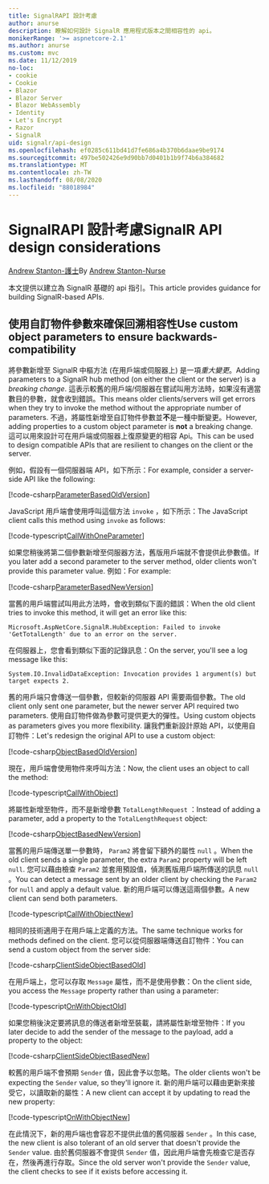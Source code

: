 ```yaml
---
title: SignalRAPI 設計考慮
author: anurse
description: 瞭解如何設計 SignalR 應用程式版本之間相容性的 api。
monikerRange: '>= aspnetcore-2.1'
ms.author: anurse
ms.custom: mvc
ms.date: 11/12/2019
no-loc:
- cookie
- Cookie
- Blazor
- Blazor Server
- Blazor WebAssembly
- Identity
- Let's Encrypt
- Razor
- SignalR
uid: signalr/api-design
ms.openlocfilehash: ef0285c611bd41d7fe686a4b370b6daae9be9174
ms.sourcegitcommit: 497be502426e9d90bb7d0401b1b9f74b6a384682
ms.translationtype: MT
ms.contentlocale: zh-TW
ms.lasthandoff: 08/08/2020
ms.locfileid: "88018984"
---
```

# <a name="no-locsignalr-api-design-considerations"></a><span data-ttu-id="6d79a-103">SignalRAPI 設計考慮</span><span class="sxs-lookup"><span data-stu-id="6d79a-103">SignalR API design considerations</span></span>

<span data-ttu-id="6d79a-104">[Andrew Stanton-護士](https://twitter.com/anurse)</span><span class="sxs-lookup"><span data-stu-id="6d79a-104">By [Andrew Stanton-Nurse](https://twitter.com/anurse)</span></span>

<span data-ttu-id="6d79a-105">本文提供以建立為 SignalR 基礎的 api 指引。</span><span class="sxs-lookup"><span data-stu-id="6d79a-105">This article provides guidance for building SignalR-based APIs.</span></span>

## <a name="use-custom-object-parameters-to-ensure-backwards-compatibility"></a><span data-ttu-id="6d79a-106">使用自訂物件參數來確保回溯相容性</span><span class="sxs-lookup"><span data-stu-id="6d79a-106">Use custom object parameters to ensure backwards-compatibility</span></span>

<span data-ttu-id="6d79a-107">將參數新增至 SignalR 中樞方法 (在用戶端或伺服器上) 是一項*重大變更*。</span><span class="sxs-lookup"><span data-stu-id="6d79a-107">Adding parameters to a SignalR hub method (on either the client or the server) is a *breaking change*.</span></span> <span data-ttu-id="6d79a-108">這表示較舊的用戶端/伺服器在嘗試叫用方法時，如果沒有適當數目的參數，就會收到錯誤。</span><span class="sxs-lookup"><span data-stu-id="6d79a-108">This means older clients/servers will get errors when they try to invoke the method without the appropriate number of parameters.</span></span> <span data-ttu-id="6d79a-109">不過，將屬性新增至自訂物件參數並**不**是一種中斷變更。</span><span class="sxs-lookup"><span data-stu-id="6d79a-109">However, adding properties to a custom object parameter is **not** a breaking change.</span></span> <span data-ttu-id="6d79a-110">這可以用來設計可在用戶端或伺服器上復原變更的相容 Api。</span><span class="sxs-lookup"><span data-stu-id="6d79a-110">This can be used to design compatible APIs that are resilient to changes on the client or the server.</span></span>

<span data-ttu-id="6d79a-111">例如，假設有一個伺服器端 API，如下所示：</span><span class="sxs-lookup"><span data-stu-id="6d79a-111">For example, consider a server-side API like the following:</span></span>

[!code-csharp[ParameterBasedOldVersion](api-design/sample/Samples.cs?name=ParameterBasedOldVersion)]

<span data-ttu-id="6d79a-112">JavaScript 用戶端會使用呼叫這個方法 `invoke` ，如下所示：</span><span class="sxs-lookup"><span data-stu-id="6d79a-112">The JavaScript client calls this method using `invoke` as follows:</span></span>

[!code-typescript[CallWithOneParameter](api-design/sample/Samples.ts?name=CallWithOneParameter)]

<span data-ttu-id="6d79a-113">如果您稍後將第二個參數新增至伺服器方法，舊版用戶端就不會提供此參數值。</span><span class="sxs-lookup"><span data-stu-id="6d79a-113">If you later add a second parameter to the server method, older clients won't provide this parameter value.</span></span> <span data-ttu-id="6d79a-114">例如：</span><span class="sxs-lookup"><span data-stu-id="6d79a-114">For example:</span></span>

[!code-csharp[ParameterBasedNewVersion](api-design/sample/Samples.cs?name=ParameterBasedNewVersion)]

<span data-ttu-id="6d79a-115">當舊的用戶端嘗試叫用此方法時，會收到類似下面的錯誤：</span><span class="sxs-lookup"><span data-stu-id="6d79a-115">When the old client tries to invoke this method, it will get an error like this:</span></span>

```
Microsoft.AspNetCore.SignalR.HubException: Failed to invoke 'GetTotalLength' due to an error on the server.
```

<span data-ttu-id="6d79a-116">在伺服器上，您會看到類似下面的記錄訊息：</span><span class="sxs-lookup"><span data-stu-id="6d79a-116">On the server, you'll see a log message like this:</span></span>

```
System.IO.InvalidDataException: Invocation provides 1 argument(s) but target expects 2.
```

<span data-ttu-id="6d79a-117">舊的用戶端只會傳送一個參數，但較新的伺服器 API 需要兩個參數。</span><span class="sxs-lookup"><span data-stu-id="6d79a-117">The old client only sent one parameter, but the newer server API required two parameters.</span></span> <span data-ttu-id="6d79a-118">使用自訂物件做為參數可提供更大的彈性。</span><span class="sxs-lookup"><span data-stu-id="6d79a-118">Using custom objects as parameters gives you more flexibility.</span></span> <span data-ttu-id="6d79a-119">讓我們重新設計原始 API，以使用自訂物件：</span><span class="sxs-lookup"><span data-stu-id="6d79a-119">Let's redesign the original API to use a custom object:</span></span>

[!code-csharp[ObjectBasedOldVersion](api-design/sample/Samples.cs?name=ObjectBasedOldVersion)]

<span data-ttu-id="6d79a-120">現在，用戶端會使用物件來呼叫方法：</span><span class="sxs-lookup"><span data-stu-id="6d79a-120">Now, the client uses an object to call the method:</span></span>

[!code-typescript[CallWithObject](api-design/sample/Samples.ts?name=CallWithObject)]

<span data-ttu-id="6d79a-121">將屬性新增至物件，而不是新增參數 `TotalLengthRequest` ：</span><span class="sxs-lookup"><span data-stu-id="6d79a-121">Instead of adding a parameter, add a property to the `TotalLengthRequest` object:</span></span>

[!code-csharp[ObjectBasedNewVersion](api-design/sample/Samples.cs?name=ObjectBasedNewVersion&highlight=4,9-13)]

<span data-ttu-id="6d79a-122">當舊的用戶端傳送單一參數時， `Param2` 將會留下額外的屬性 `null` 。</span><span class="sxs-lookup"><span data-stu-id="6d79a-122">When the old client sends a single parameter, the extra `Param2` property will be left `null`.</span></span> <span data-ttu-id="6d79a-123">您可以藉由檢查 `Param2` 並套用預設值，偵測舊版用戶端所傳送的訊息 `null` 。</span><span class="sxs-lookup"><span data-stu-id="6d79a-123">You can detect a message sent by an older client by checking the `Param2` for `null` and apply a default value.</span></span> <span data-ttu-id="6d79a-124">新的用戶端可以傳送這兩個參數。</span><span class="sxs-lookup"><span data-stu-id="6d79a-124">A new client can send both parameters.</span></span>

[!code-typescript[CallWithObjectNew](api-design/sample/Samples.ts?name=CallWithObjectNew)]

<span data-ttu-id="6d79a-125">相同的技術適用于在用戶端上定義的方法。</span><span class="sxs-lookup"><span data-stu-id="6d79a-125">The same technique works for methods defined on the client.</span></span> <span data-ttu-id="6d79a-126">您可以從伺服器端傳送自訂物件：</span><span class="sxs-lookup"><span data-stu-id="6d79a-126">You can send a custom object from the server side:</span></span>

[!code-csharp[ClientSideObjectBasedOld](api-design/sample/Samples.cs?name=ClientSideObjectBasedOld)]

<span data-ttu-id="6d79a-127">在用戶端上，您可以存取 `Message` 屬性，而不是使用參數：</span><span class="sxs-lookup"><span data-stu-id="6d79a-127">On the client side, you access the `Message` property rather than using a parameter:</span></span>

[!code-typescript[OnWithObjectOld](api-design/sample/Samples.ts?name=OnWithObjectOld)]

<span data-ttu-id="6d79a-128">如果您稍後決定要將訊息的傳送者新增至裝載，請將屬性新增至物件：</span><span class="sxs-lookup"><span data-stu-id="6d79a-128">If you later decide to add the sender of the message to the payload, add a property to the object:</span></span>

[!code-csharp[ClientSideObjectBasedNew](api-design/sample/Samples.cs?name=ClientSideObjectBasedNew&highlight=5)]

<span data-ttu-id="6d79a-129">較舊的用戶端不會預期 `Sender` 值，因此會予以忽略。</span><span class="sxs-lookup"><span data-stu-id="6d79a-129">The older clients won't be expecting the `Sender` value, so they'll ignore it.</span></span> <span data-ttu-id="6d79a-130">新的用戶端可以藉由更新來接受它，以讀取新的屬性：</span><span class="sxs-lookup"><span data-stu-id="6d79a-130">A new client can accept it by updating to read the new property:</span></span>

[!code-typescript[OnWithObjectNew](api-design/sample/Samples.ts?name=OnWithObjectNew&highlight=2-5)]

<span data-ttu-id="6d79a-131">在此情況下，新的用戶端也會容忍不提供此值的舊伺服器 `Sender` 。</span><span class="sxs-lookup"><span data-stu-id="6d79a-131">In this case, the new client is also tolerant of an old server that doesn't provide the `Sender` value.</span></span> <span data-ttu-id="6d79a-132">由於舊伺服器不會提供 `Sender` 值，因此用戶端會先檢查它是否存在，然後再進行存取。</span><span class="sxs-lookup"><span data-stu-id="6d79a-132">Since the old server won't provide the `Sender` value, the client checks to see if it exists before accessing it.</span></span>
